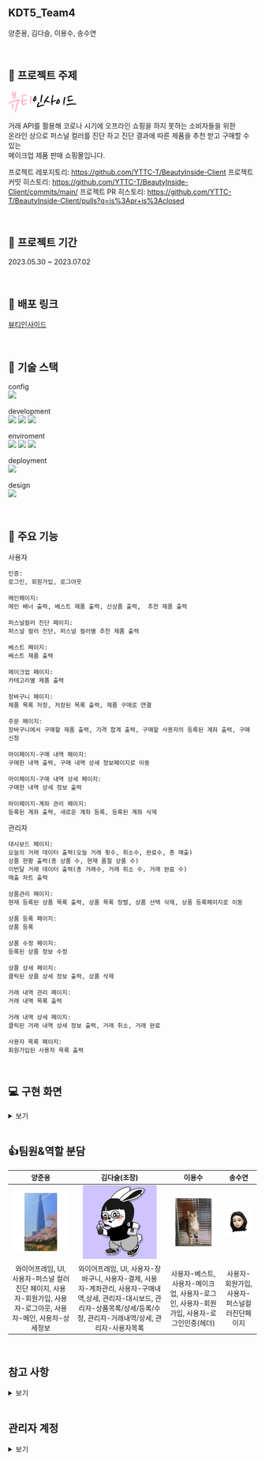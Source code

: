 ## KDT5_Team4

양준용, 김다슬, 이용수, 송수연

<br>

## 📑 프로젝트 주제

![image](https://github.com/YTTC-T/BeautyInside-resource/blob/main/img/logo-alt-2%202.png?raw=true)

거래 API를 활용해 코로나 시기에 오프라인 쇼핑을 하지 못하는 소비자들을 위한  
온라인 상으로 퍼스널 컬러를 진단 하고 진단 결과에 따른 제품을 추천 받고 구매할 수 있는  
메이크업 제품 판매 쇼핑몰입니다.

프로젝트 레포지토리: https://github.com/YTTC-T/BeautyInside-Client
프로젝트 커밋 히스토리: https://github.com/YTTC-T/BeautyInside-Client/commits/main/
프로젝트 PR 히스토리: https://github.com/YTTC-T/BeautyInside-Client/pulls?q=is%3Apr+is%3Aclosed

<br>

## 📆 프로젝트 기간

2023.05.30 ~ 2023.07.02

<br>

## 🔗 배포 링크

[뷰티인사이드](https://beautyinside.netlify.app/)

<br>

## 🔧 기술 스택

config  
<img src="https://img.shields.io/badge/npm-CB3837?style=flat&logo=npm&CB3837&logoColor=white"/></a>  
  
development  
<img src="https://img.shields.io/badge/react-61DAFB?style=flat&logo=react&logoColor=white"/></a>
<img src="https://img.shields.io/badge/typescript-3178C6?style=flat&logo=typescript&logoColor=white"/></a>
<img src="https://img.shields.io/badge/styledcomponents-DB7093?style=flat&logo=styledcomponents&logoColor=white"/></a>
  
enviroment  
<img src="https://img.shields.io/badge/github-181717?style=flat&logo=github&logoColor=white"/></a>
<img src="https://img.shields.io/badge/git-F05032?style=flat&logo=git&logoColor=white"/></a>
<img src="https://img.shields.io/badge/visualstudiocode-007ACC?style=flat&logo=visualstudiocode&logoColor=white"/></a>  

deployment  
<img src="https://img.shields.io/badge/netlify-00C7B7?style=flat&logo=netlify&logoColor=white"/></a>  
  
design  
<img src="https://img.shields.io/badge/figma-F24E1E?style=flat&logo=figma&logoColor=white"/></a>

<br>

## 📁 주요 기능

사용자

```
인증:
로그인, 회원가입, 로그아웃

메인페이지:
메인 배너 출력, 베스트 제품 출력, 신상품 출력,  추천 제품 출력

퍼스널컬러 진단 페이지:
퍼스널 컬러 진단, 퍼스널 컬러별 추천 제품 출력

베스트 페이지:
베스트 제품 출력

메이크업 페이지:
카테고리별 제품 출력

장바구니 페이지:
제품 목록 저장, 저장된 목록 출력, 제품 구매로 연결

주문 페이지:
장바구니에서 구매할 제품 출력, 가격 합계 출력, 구매할 사용자의 등록된 계좌 출력, 구매 신청

마이페이지-구매 내역 페이지:
구매한 내역 출력, 구매 내역 상세 정보페이지로 이동

마이페이지-구매 내역 상세 페이지:
구매한 내역 상세 정보 출력

마이페이지-계좌 관리 페이지:
등록된 계좌 출력, 새로운 계좌 등록, 등록된 계좌 삭제
```

관리자

```
대시보드 페이지:
오늘의 거래 데이터 출력(오늘 거래 횟수, 취소수, 완료수, 총 매출)
상품 현황 출력(총 상품 수, 현재 품절 상품 수)
이번달 거래 데이터 출력(총 거래수, 거래 취소 수, 거래 완료 수)
매출 차트 출력

상품관리 페이지:
현재 등록된 상품 목록 출력, 상품 목록 정렬, 상품 선택 삭제, 상품 등록페이지로 이동

상품 등록 페이지:
상품 등록

상품 수정 페이지:
등록된 상품 정보 수정

상품 상세 페이지:
클릭된 상품 상세 정보 출력, 상품 삭제

거래 내역 관리 페이지:
거래 내역 목록 출력

거래 내역 상세 페이지:
클릭된 거래 내역 상세 정보 출력, 거래 취소, 거래 완료

사용자 목록 페이지:
회원가입된 사용자 목록 출력
```

<br>

## 💻 구현 화면

<details>
<summary>보기</summary>
<div markdown="1">

| 로그인                                                                                             | 회원가입                                                                                           |
| -------------------------------------------------------------------------------------------------- | -------------------------------------------------------------------------------------------------- |
| ![image](https://github.com/YTTC-T/BeautyInside-resource/blob/main/img/client_signin.png?raw=true) | ![image](https://github.com/YTTC-T/BeautyInside-resource/blob/main/img/client_signup.png?raw=true) |

| 퍼스널컬러                                                                                           | 퍼스널컬러 진단                                                                                       |
| ---------------------------------------------------------------------------------------------------- | ----------------------------------------------------------------------------------------------------- |
| ![image](https://github.com/YTTC-T/BeautyInside-resource/blob/main/img/client_personal.png?raw=true) | ![image](https://github.com/YTTC-T/BeautyInside-resource/blob/main/img/client_personal2.png?raw=true) |

| 퍼스널컬러 결과                                                                                       | 메인                                                                                             |
| ----------------------------------------------------------------------------------------------------- | ------------------------------------------------------------------------------------------------ |
| ![image](https://github.com/YTTC-T/BeautyInside-resource/blob/main/img/client_personal3.png?raw=true) | ![image](https://github.com/YTTC-T/BeautyInside-resource/blob/main/img/client_main.png?raw=true) |

| 베스트                                                                                           | 메이크업                                                                                           |
| ------------------------------------------------------------------------------------------------ | -------------------------------------------------------------------------------------------------- |
| ![image](https://github.com/YTTC-T/BeautyInside-resource/blob/main/img/client_best.png?raw=true) | ![image](https://github.com/YTTC-T/BeautyInside-resource/blob/main/img/client_makeup.png?raw=true) |

| 장바구니                                                                                         | 결제                                                                                                |
| ------------------------------------------------------------------------------------------------ | --------------------------------------------------------------------------------------------------- |
| ![image](https://github.com/YTTC-T/BeautyInside-resource/blob/main/img/client_cart.png?raw=true) | ![image](https://github.com/YTTC-T/BeautyInside-resource/blob/main/img/client_payment.png?raw=true) |

| 구매내역                                                                                              | 구매내역상세                                                                                          |
| ----------------------------------------------------------------------------------------------------- | ----------------------------------------------------------------------------------------------------- |
| ![image](https://github.com/YTTC-T/BeautyInside-resource/blob/main/img/client_purchase1.png?raw=true) | ![image](https://github.com/YTTC-T/BeautyInside-resource/blob/main/img/client_purchase2.png?raw=true) |

| 계좌관리                                                                                             | 계좌등록                                                                                             |
| ---------------------------------------------------------------------------------------------------- | ---------------------------------------------------------------------------------------------------- |
| ![image](https://github.com/YTTC-T/BeautyInside-resource/blob/main/img/client_account1.png?raw=true) | ![image](https://github.com/YTTC-T/BeautyInside-resource/blob/main/img/client_account2.png?raw=true) |

| 상세정보                                                                                           | 관리자-대시보드                                                                                      |
| -------------------------------------------------------------------------------------------------- | ---------------------------------------------------------------------------------------------------- |
| ![image](https://github.com/YTTC-T/BeautyInside-resource/blob/main/img/client_detail.png?raw=true) | ![image](https://github.com/YTTC-T/BeautyInside-resource/blob/main/img/admin_dashboard.png?raw=true) |

| 관리자-상품관리                                                                                     | 관리자-상품상세                                                                                     |
| --------------------------------------------------------------------------------------------------- | --------------------------------------------------------------------------------------------------- |
| ![image](https://github.com/YTTC-T/BeautyInside-resource/blob/main/img/admin_product1.png?raw=true) | ![image](https://github.com/YTTC-T/BeautyInside-resource/blob/main/img/admin_product2.png?raw=true) |

| 관리자-상품추가                                                                                | 관리자-상품수정                                                                                 |
| ---------------------------------------------------------------------------------------------- | ----------------------------------------------------------------------------------------------- |
| ![image](https://github.com/YTTC-T/BeautyInside-resource/blob/main/img/admin_add.png?raw=true) | ![image](https://github.com/YTTC-T/BeautyInside-resource/blob/main/img/admin_edit.png?raw=true) |

| 관리자-거래내역관리                                                                                  | 관리자-거래내역상세                                                                                  |
| ---------------------------------------------------------------------------------------------------- | ---------------------------------------------------------------------------------------------------- |
| ![image](https://github.com/YTTC-T/BeautyInside-resource/blob/main/img/admin_purchase1.png?raw=true) | ![image](https://github.com/YTTC-T/BeautyInside-resource/blob/main/img/admin_purchase2.png?raw=true) |

| 관리자-사용자 목록                                                                              | 관리자-로그인                                                                                     |
| ----------------------------------------------------------------------------------------------- | ------------------------------------------------------------------------------------------------- |
| ![image](https://github.com/YTTC-T/BeautyInside-resource/blob/main/img/admin_user.png?raw=true) | ![image](https://github.com/YTTC-T/BeautyInside-resource/blob/main/img/admin_login2.png?raw=true) |

</div>
</details>

<br>

## 👍팀원&역할 분담

|                                                      양준용                                                      |                                                                                  김다슬(조장)                                                                                   |                                             이용수                                              |                                             송수연                                              |
| :--------------------------------------------------------------------------------------------------------------: | :-----------------------------------------------------------------------------------------------------------------------------------------------------------------------------: | :---------------------------------------------------------------------------------------------: | :---------------------------------------------------------------------------------------------: |
|        ![image](https://github.com/YTTC-T/BeautyInside-resource/blob/main/prof/junyoung_re.png?raw=true)         |                                         ![image](https://github.com/YTTC-T/BeautyInside-resource/blob/main/prof/daseul_re.png?raw=true)                                         | ![image](https://github.com/YTTC-T/BeautyInside-resource/blob/main/prof/yongsu_re.png?raw=true) | ![image](https://github.com/YTTC-T/BeautyInside-resource/blob/main/prof/suyeon_re.png?raw=true) |
| 와이어프레임, UI, 사용자-퍼스널 컬러 진단 페이지, 사용자-회원가입, 사용자-로그아웃, 사용자-메인, 사용자-상세정보 | 와이어프레임, UI, 사용자-장바구니, 사용자-결제, 사용자-계좌관리, 사용자-구매내역,상세, 관리자-대시보드, 관리자-상품목록/상세/등록/수정, 관리자-거래내역/상세, 관리자-사용자목록 |     사용자-베스트, 사용자-메이크업, 사용자-로그인, 사용자-회원가입, 사용자-로그인인증(헤더)     |                          사용자-회원가입, 사용자-퍼스널컬러진단페이지                           |

<br>

## 참고 사항

<details>
<summary>보기</summary>
<div markdown="1">

사용자 관리자를 각각 다른 저장소에서 개발해서 제출 업로드는 합쳐서 올립니다.

개별 저장소 링크:  
[사용자](https://github.com/YTTC-T/BeautyInside-Client)  
[관리자](https://github.com/YTTC-T/BeautyInside-Admin)

</div>
</details>

<br>

## 관리자 계정

<details>
<summary>보기</summary>
<div markdown="1">

이메일: admin@bul4jo.com  
비밀번호: 1q2w3e4r

</div>
</details>
